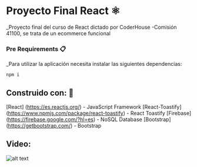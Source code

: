 # Proyecto Final React ⚛️
_Proyecto final del curso de React dictado por CoderHouse -Comisión 41100, se trata de un ecommerce funcional

### Pre Requirements 📋
_Para utilizar la aplicación necesita instalar las siguientes dependencias:
```
npm i
```
## Construido con: 👷
[React] (https://es.reactjs.org/) - JavaScript Framework
[React-Toastify] (https://www.npmjs.com/package/react-toastify) - React Toastify
[Firebase] (https://firebase.google.com/?hl=es) - NoSQL Database
[Bootstrap] (https://getbootstrap.com/) - Bootstrap

## Video:
![alt text](https://youtu.be/LlrAmSvnfjA)